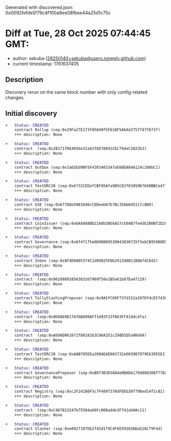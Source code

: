 Generated with discovered.json: 0x0092fefde5f79c4f100a8ee08fbee44a25d1c75c

# Diff at Tue, 28 Oct 2025 07:44:45 GMT:

- author: sekuba (<29250140+sekuba@users.noreply.github.com>)
- current timestamp: 1761637405

## Description

Discovery rerun on the same block number with only config-related changes.

## Initial discovery

```diff
+   Status: CREATED
    contract Rollup (sep:0x29Fa27E173f058d0f5F618F5AbAd2757747f673f)
    +++ description: None
```

```diff
+   Status: CREATED
    contract  (sep:0x2B171f0E4856e32a43fED78691CEC79deC2823b3)
    +++ description: None
```

```diff
+   Status: CREATED
    contract Outbox (sep:0x3aEbEd9BF5F4303401547aE68DA04A124c100bC1)
    +++ description: None
```

```diff
+   Status: CREATED
    contract TestERC20 (sep:0x6732CEDafCBF85Afa9B5C83f0385967840BBCe47)
    +++ description: None
```

```diff
+   Status: CREATED
    contract GSE (sep:0x67788e5083646cCEDeeb07E7Bc35Ab0d511fc8B9)
    +++ description: None
```

```diff
+   Status: CREATED
    contract CoinIssuer (sep:0x6AA988BD21A8b3BE6A57cE89B7fe4dE2B0Bf2D2C)
    +++ description: None
```

```diff
+   Status: CREATED
    contract Governance (sep:0x6f4f1f5e6D96B08530043830725f3ebCB95908D5)
    +++ description: None
```

```diff
+   Status: CREATED
    contract Inbox (sep:0x8F4D9A05374C1d99825FDb291340021B9A7dC6d2)
    +++ description: None
```

```diff
+   Status: CREATED
    contract  (sep:0x96109891056303267969f58e1B5a61b87Da47129)
    +++ description: None
```

```diff
+   Status: CREATED
    contract TallySlashingProposer (sep:0x9A5fC69F737d152a187DfdcE5743077e4d357081)
    +++ description: None
```

```diff
+   Status: CREATED
    contract  (sep:0x9D8869D17Af6B899AFf1d93F23f863FF41ddc4fa)
    +++ description: None
```

```diff
+   Status: CREATED
    contract  (sep:0xA69AD061672f8818163C86A351c298D5D5a90dd4)
    +++ description: None
```

```diff
+   Status: CREATED
    contract TestERC20 (sep:0xAAB785EEa290AEAE003732e603987979E63955E2)
    +++ description: None
```

```diff
+   Status: CREATED
    contract GovernanceProposer (sep:0xB973B3D5884e0B8DA179d808308f7702d317b280)
    +++ description: None
```

```diff
+   Status: CREATED
    contract Registry (sep:0xc2F24280F5c7F4897370dFDEb30f79Ded14f1c81)
    +++ description: None
```

```diff
+   Status: CREATED
    contract  (sep:0xC467823247b75504a66Fc008adde3F741ab0Ac11)
    +++ description: None
```

```diff
+   Status: CREATED
    contract Slasher (sep:0xe0927107Db2f45d1f9C4F6E591636Da528Cf9F4d)
    +++ description: None
```
